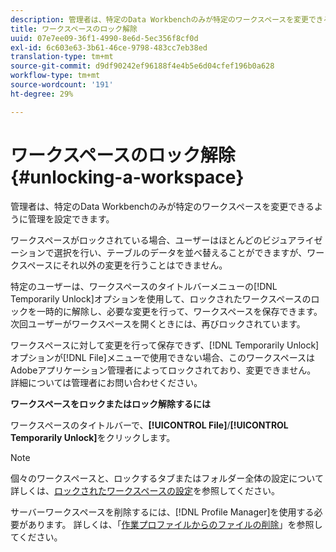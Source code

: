 ```yaml
---
description: 管理者は、特定のData Workbenchのみが特定のワークスペースを変更できるように管理を設定できます。
title: ワークスペースのロック解除
uuid: 07e7ee09-36f1-4990-8e6d-5ec356f8cf0d
exl-id: 6c603e63-3b61-46ce-9798-483cc7eb38ed
translation-type: tm+mt
source-git-commit: d9df90242ef96188f4e4b5e6d04cfef196b0a628
workflow-type: tm+mt
source-wordcount: '191'
ht-degree: 29%

---
```


# ワークスペースのロック解除{#unlocking-a-workspace}

管理者は、特定のData Workbenchのみが特定のワークスペースを変更できるように管理を設定できます。

ワークスペースがロックされている場合、ユーザーはほとんどのビジュアライゼーションで選択を行い、テーブルのデータを並べ替えることができますが、ワークスペースにそれ以外の変更を行うことはできません。

特定のユーザーは、ワークスペースのタイトルバーメニューの[!DNL Temporarily Unlock]オプションを使用して、ロックされたワークスペースのロックを一時的に解除し、必要な変更を行って、ワークスペースを保存できます。 次回ユーザーがワークスペースを開くときには、再びロックされています。

ワークスペースに対して変更を行って保存できず、[!DNL Temporarily Unlock]オプションが[!DNL File]メニューで使用できない場合、このワークスペースはAdobeアプリケーション管理者によってロックされており、変更できません。 詳細については管理者にお問い合わせください。

**ワークスペースをロックまたはロック解除するには**

ワークスペースのタイトルバーで、**[!UICONTROL File]**/**[!UICONTROL Temporarily Unlock]**&#x200B;をクリックします。

>[!NOTE]
>
>個々のワークスペースと、ロックするタブまたはフォルダー全体の設定について詳しくは、[ロックされたワークスペースの設定](../../../home/c-get-started/c-intf-anlys-ftrs/c-config-locked-wkspc/c-config-locked-wkspc.md#concept-b6ce110bbed645d89f29373b5106836a)を参照してください。

サーバーワークスペースを削除するには、[!DNL Profile Manager]を使用する必要があります。 詳しくは、「[作業プロファイルからのファイルの削除](../../../home/c-get-started/c-admin-intrf/c-prof-mgr/t-del-files-wkg-prof.md#task-1e29c25e6c824cc9b51cb651e835856b)」を参照してください。
